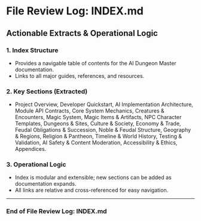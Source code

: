 # File Review Log: INDEX.md

## Actionable Extracts & Operational Logic

### 1. Index Structure

- Provides a navigable table of contents for the AI Dungeon Master documentation.
- Links to all major guides, references, and resources.


### 2. Key Sections (Extracted)

- Project Overview, Developer Quickstart, AI Implementation Architecture, Module API Contracts, Core System Mechanics, Creatures & Encounters, Magic System, Magic Items & Artifacts, NPC Character Templates, Dungeons & Sites, Culture & Society, Economy & Trade, Feudal Obligations & Succession, Noble & Feudal Structure, Geography & Regions, Religion & Pantheon, Timeline & World History, Testing & Validation, AI Safety & Content Moderation, Accessibility & Ethics, Appendices.


### 3. Operational Logic

- Index is modular and extensible; new sections can be added as documentation expands.
- All links are relative and cross-referenced for easy navigation.


---

### End of File Review Log: INDEX.md
